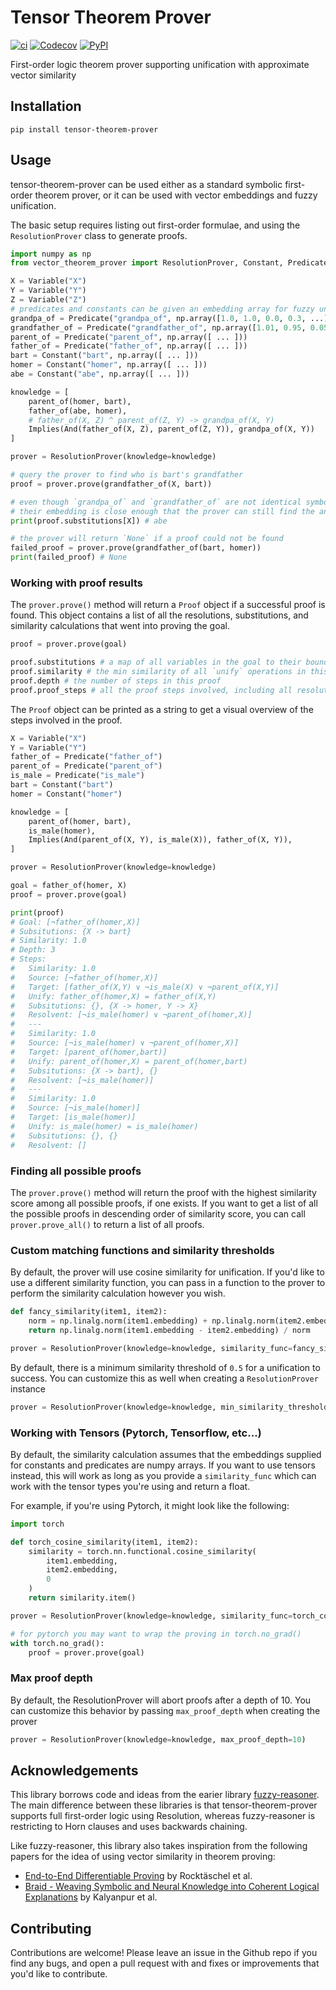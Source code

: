 # Tensor Theorem Prover
[![ci](https://img.shields.io/github/workflow/status/chanind/tensor-theorem-prover/CI/main)](https://github.com/chanind/tensor-theorem-prover)
[![Codecov](https://img.shields.io/codecov/c/github/chanind/tensor-theorem-prover/main)](https://codecov.io/gh/chanind/tensor-theorem-prover)
[![PyPI](https://img.shields.io/pypi/v/tensor-theorem-prover?color=blue)](https://pypi.org/project/tensor-theorem-prover/)

First-order logic theorem prover supporting unification with approximate vector similarity

## Installation

```
pip install tensor-theorem-prover
```

## Usage

tensor-theorem-prover can be used either as a standard symbolic first-order theorem prover, or it can be used with vector embeddings and fuzzy unification.

The basic setup requires listing out first-order formulae, and using the `ResolutionProver` class to generate proofs.

```python
import numpy as np
from vector_theorem_prover import ResolutionProver, Constant, Predicate, Variable, Implies

X = Variable("X")
Y = Variable("Y")
Z = Variable("Z")
# predicates and constants can be given an embedding array for fuzzy unification
grandpa_of = Predicate("grandpa_of", np.array([1.0, 1.0, 0.0, 0.3, ...]))
grandfather_of = Predicate("grandfather_of", np.array([1.01, 0.95, 0.05, 0.33, ...]))
parent_of = Predicate("parent_of", np.array([ ... ]))
father_of = Predicate("father_of", np.array([ ... ]))
bart = Constant("bart", np.array([ ... ]))
homer = Constant("homer", np.array([ ... ]))
abe = Constant("abe", np.array([ ... ]))

knowledge = [
    parent_of(homer, bart),
    father_of(abe, homer),
    # father_of(X, Z) ^ parent_of(Z, Y) -> grandpa_of(X, Y)
    Implies(And(father_of(X, Z), parent_of(Z, Y)), grandpa_of(X, Y))
]

prover = ResolutionProver(knowledge=knowledge)

# query the prover to find who is bart's grandfather
proof = prover.prove(grandfather_of(X, bart))

# even though `grandpa_of` and `grandfather_of` are not identical symbols,
# their embedding is close enough that the prover can still find the answer
print(proof.substitutions[X]) # abe

# the prover will return `None` if a proof could not be found
failed_proof = prover.prove(grandfather_of(bart, homer))
print(failed_proof) # None

```

### Working with proof results

The `prover.prove()` method will return a `Proof` object if a successful proof is found. This object contains a list of all the resolutions, substitutions, and similarity calculations that went into proving the goal.

```python
proof = prover.prove(goal)

proof.substitutions # a map of all variables in the goal to their bound values
proof.similarity # the min similarity of all `unify` operations in this proof
proof.depth # the number of steps in this proof
proof.proof_steps # all the proof steps involved, including all resolutions and unifications along the way
```

The `Proof` object can be printed as a string to get a visual overview of the steps involved in the proof.

```python
X = Variable("X")
Y = Variable("Y")
father_of = Predicate("father_of")
parent_of = Predicate("parent_of")
is_male = Predicate("is_male")
bart = Constant("bart")
homer = Constant("homer")

knowledge = [
    parent_of(homer, bart),
    is_male(homer),
    Implies(And(parent_of(X, Y), is_male(X)), father_of(X, Y)),
]

prover = ResolutionProver(knowledge=knowledge)

goal = father_of(homer, X)
proof = prover.prove(goal)

print(proof)
# Goal: [¬father_of(homer,X)]
# Subsitutions: {X -> bart}
# Similarity: 1.0
# Depth: 3
# Steps:
#   Similarity: 1.0
#   Source: [¬father_of(homer,X)]
#   Target: [father_of(X,Y) ∨ ¬is_male(X) ∨ ¬parent_of(X,Y)]
#   Unify: father_of(homer,X) = father_of(X,Y)
#   Subsitutions: {}, {X -> homer, Y -> X}
#   Resolvent: [¬is_male(homer) ∨ ¬parent_of(homer,X)]
#   ---
#   Similarity: 1.0
#   Source: [¬is_male(homer) ∨ ¬parent_of(homer,X)]
#   Target: [parent_of(homer,bart)]
#   Unify: parent_of(homer,X) = parent_of(homer,bart)
#   Subsitutions: {X -> bart}, {}
#   Resolvent: [¬is_male(homer)]
#   ---
#   Similarity: 1.0
#   Source: [¬is_male(homer)]
#   Target: [is_male(homer)]
#   Unify: is_male(homer) = is_male(homer)
#   Subsitutions: {}, {}
#   Resolvent: []
```

### Finding all possible proofs

The `prover.prove()` method will return the proof with the highest similarity score among all possible proofs, if one exists. If you want to get a list of all the possible proofs in descending order of similarity score, you can call `prover.prove_all()` to return a list of all proofs.

### Custom matching functions and similarity thresholds

By default, the prover will use cosine similarity for unification. If you'd like to use a different similarity function, you can pass in a function to the prover to perform the similarity calculation however you wish.

```python
def fancy_similarity(item1, item2):
    norm = np.linalg.norm(item1.embedding) + np.linalg.norm(item2.embedding)
    return np.linalg.norm(item1.embedding - item2.embedding) / norm

prover = ResolutionProver(knowledge=knowledge, similarity_func=fancy_similarity)
```

By default, there is a minimum similarity threshold of `0.5` for a unification to success. You can customize this as well when creating a `ResolutionProver` instance

```python
prover = ResolutionProver(knowledge=knowledge, min_similarity_threshold=0.9)
```

### Working with Tensors (Pytorch, Tensorflow, etc...)

By default, the similarity calculation assumes that the embeddings supplied for constants and predicates are numpy arrays. If you want to use tensors instead, this will work as long as you provide a `similarity_func` which can work with the tensor types you're using and return a float.

For example, if you're using Pytorch, it might look like the following:

```python
import torch

def torch_cosine_similarity(item1, item2):
    similarity = torch.nn.functional.cosine_similarity(
        item1.embedding,
        item2.embedding,
        0
    )
    return similarity.item()

prover = ResolutionProver(knowledge=knowledge, similarity_func=torch_cosine_similarity)

# for pytorch you may want to wrap the proving in torch.no_grad()
with torch.no_grad():
    proof = prover.prove(goal)
```

### Max proof depth

By default, the ResolutionProver will abort proofs after a depth of 10. You can customize this behavior by passing `max_proof_depth` when creating the prover

```python
prover = ResolutionProver(knowledge=knowledge, max_proof_depth=10)
```

## Acknowledgements

This library borrows code and ideas from the earier library [fuzzy-reasoner](https://github.com/fuzzy-reasoner/fuzzy-reasoner). The main difference between these libraries is that tensor-theorem-prover supports full first-order logic using Resolution, whereas fuzzy-reasoner is restricting to Horn clauses and uses backwards chaining.

Like fuzzy-reasoner, this library also takes inspiration from the following papers for the idea of using vector similarity in theorem proving:

- [End-to-End Differentiable Proving](https://arxiv.org/abs/1705.11040) by Rocktäschel et al.
- [Braid - Weaving Symbolic and Neural Knowledge into Coherent Logical Explanations](https://arxiv.org/abs/2011.13354) by Kalyanpur et al.

## Contributing

Contributions are welcome! Please leave an issue in the Github repo if you find any bugs, and open a pull request with and fixes or improvements that you'd like to contribute.
